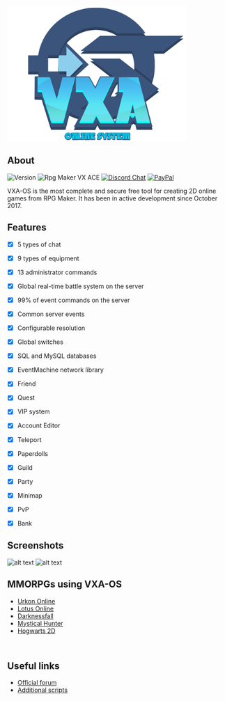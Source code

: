 <img align="center" src=".github/logo.png">

## About

![Version](https://img.shields.io/badge/Version-%202.1.4-red?style=for-the-badge&logo=appveyo)
![Rpg Maker VX ACE](https://img.shields.io/badge/RPG%20MAKER-VX%20ACE-red?style=for-the-badge&logo=appveyo)
[![Discord Chat](https://img.shields.io/discord/429043233587462144?style=for-the-badge&logo=appveyo)](https://discord.gg/cVhjdsF)
[![PayPal](https://img.shields.io/badge/paypal-donate-yellow?style=for-the-badge&logo=appveyo)](https://www.paypal.com/donate/?hosted_button_id=GWF4ERBTWALKA)  

<p>VXA-OS is the most complete and secure free tool for creating 2D online games from RPG Maker. It has been in active development since October 2017.</p>

## Features
  - [x] 5 types of chat
  - [x] 9 types of equipment
  - [x] 13 administrator commands
  - [x] Global real-time battle system on the server
  - [x] 99% of event commands on the server
  - [x] Common server events
  - [x] Configurable resolution
  - [x] Global switches
  - [x] SQL and MySQL databases
  - [x] EventMachine network library
  - [x] Friend
  - [x] Quest
  - [x] VIP system
  - [x] Account Editor
  - [x] Teleport
  - [x] Paperdolls
  - [x] Guild
  - [x] Party
  - [x] Minimap
  - [x] PvP
  - [x] Bank

  
## Screenshots
![alt text](https://i.imgur.com/ayYA007.jpg)
![alt text](https://i.imgur.com/uwnCkxX.png)

## MMORPGs using VXA-OS

- [Urkon Online](https://www.aldeiarpg.com/t14262-urkon-online)
- [Lotus Online](https://www.aldeiarpg.com/t14134-lotus-online)
- [Darknessfall](https://www.aldeiarpg.com/t14505-darknessfall-online)
- [Mystical Hunter](https://www.aldeiarpg.com/t14610-mystical-hunter-online)
- [Hogwarts 2D](https://mmodev.zone/threads/hogwarts-online-2d.173/)

<br>

## Useful links

- [Official forum](https://www.aldeiarpg.com/t13748-vxa-os-crie-seu-mmo-com-rpg-maker)
- [Additional scripts](https://www.aldeiarpg.com/f64-scripts)








